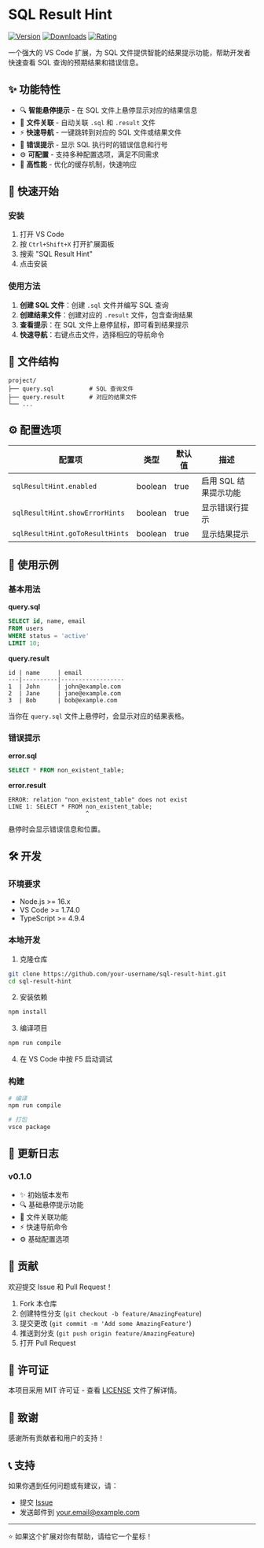 # SQL Result Hint

[![Version](https://img.shields.io/badge/version-0.1.0-blue.svg)](https://marketplace.visualstudio.com/items?itemName=your-publisher-name.sql-result-hint)
[![Downloads](https://img.shields.io/badge/downloads-0-brightgreen.svg)](https://marketplace.visualstudio.com/items?itemName=your-publisher-name.sql-result-hint)
[![Rating](https://img.shields.io/badge/rating-0.0/5.0-yellow.svg)](https://marketplace.visualstudio.com/items?itemName=your-publisher-name.sql-result-hint)

一个强大的 VS Code 扩展，为 SQL 文件提供智能的结果提示功能，帮助开发者快速查看 SQL 查询的预期结果和错误信息。

## ✨ 功能特性

- 🔍 **智能悬停提示** - 在 SQL 文件上悬停显示对应的结果信息
- 🔗 **文件关联** - 自动关联 `.sql` 和 `.result` 文件
- ⚡ **快速导航** - 一键跳转到对应的 SQL 文件或结果文件
- 🎯 **错误提示** - 显示 SQL 执行时的错误信息和行号
- ⚙️ **可配置** - 支持多种配置选项，满足不同需求
- 🚀 **高性能** - 优化的缓存机制，快速响应

## 🚀 快速开始

### 安装

1. 打开 VS Code
2. 按 `Ctrl+Shift+X` 打开扩展面板
3. 搜索 "SQL Result Hint"
4. 点击安装

### 使用方法

1. **创建 SQL 文件**：创建 `.sql` 文件并编写 SQL 查询
2. **创建结果文件**：创建对应的 `.result` 文件，包含查询结果
3. **查看提示**：在 SQL 文件上悬停鼠标，即可看到结果提示
4. **快速导航**：右键点击文件，选择相应的导航命令

## 📁 文件结构

```
project/
├── query.sql          # SQL 查询文件
├── query.result       # 对应的结果文件
└── ...
```

## ⚙️ 配置选项

| 配置项 | 类型 | 默认值 | 描述 |
|--------|------|--------|------|
| `sqlResultHint.enabled` | boolean | true | 启用 SQL 结果提示功能 |
| `sqlResultHint.showErrorHints` | boolean | true | 显示错误行提示 |
| `sqlResultHint.goToResultHints` | boolean | true | 显示结果提示 |

## 🎯 使用示例

### 基本用法

**query.sql**
```sql
SELECT id, name, email 
FROM users 
WHERE status = 'active'
LIMIT 10;
```

**query.result**
```
id | name     | email
---|----------|------------------
1  | John     | john@example.com
2  | Jane     | jane@example.com
3  | Bob      | bob@example.com
```

当你在 `query.sql` 文件上悬停时，会显示对应的结果表格。

### 错误提示

**error.sql**
```sql
SELECT * FROM non_existent_table;
```

**error.result**
```
ERROR: relation "non_existent_table" does not exist
LINE 1: SELECT * FROM non_existent_table;
                      ^
```

悬停时会显示错误信息和位置。

## 🛠️ 开发

### 环境要求

- Node.js >= 16.x
- VS Code >= 1.74.0
- TypeScript >= 4.9.4

### 本地开发

1. 克隆仓库
```bash
git clone https://github.com/your-username/sql-result-hint.git
cd sql-result-hint
```

2. 安装依赖
```bash
npm install
```

3. 编译项目
```bash
npm run compile
```

4. 在 VS Code 中按 F5 启动调试

### 构建

```bash
# 编译
npm run compile

# 打包
vsce package
```

## 📝 更新日志

### v0.1.0
- ✨ 初始版本发布
- 🔍 基础悬停提示功能
- 🔗 文件关联功能
- ⚡ 快速导航命令
- ⚙️ 基础配置选项

## 🤝 贡献

欢迎提交 Issue 和 Pull Request！

1. Fork 本仓库
2. 创建特性分支 (`git checkout -b feature/AmazingFeature`)
3. 提交更改 (`git commit -m 'Add some AmazingFeature'`)
4. 推送到分支 (`git push origin feature/AmazingFeature`)
5. 打开 Pull Request

## 📄 许可证

本项目采用 MIT 许可证 - 查看 [LICENSE](LICENSE) 文件了解详情。

## 🙏 致谢

感谢所有贡献者和用户的支持！

## 📞 支持

如果你遇到任何问题或有建议，请：

- 提交 [Issue](https://github.com/your-username/sql-result-hint/issues)
- 发送邮件到 your.email@example.com

---

⭐ 如果这个扩展对你有帮助，请给它一个星标！
